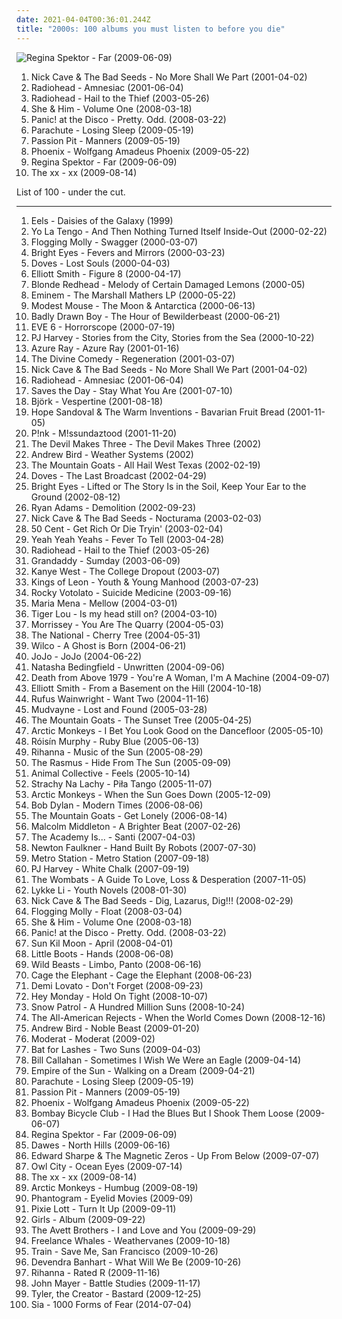 ```yaml
---
date: 2021-04-04T00:36:01.244Z
title: "2000s: 100 albums you must listen to before you die"
---
```

![Regina Spektor - Far (2009-06-09)](http://coverartarchive.org/release/8de3f2da-225f-49de-bb40-7a58e3bb0518/3715735677-500.jpg "Regina Spektor - Far (2009-06-09)")
<ol class="albums">
<li data-cover="http://coverartarchive.org/release/ccad03b6-c236-488f-9e9a-271449f88bdf/16938333495-500.jpg" data-tags="rock, alternative rock, 2000s, mute records" role="button">Nick Cave & The Bad Seeds - No More Shall We Part (2001-04-02)</li>
<li data-cover="http://coverartarchive.org/release/d3f9b159-8eeb-4820-a258-19cc1ebfc770/7629533443-500.jpg" data-tags="alternative, electronic, experimental" role="button">Radiohead - Amnesiac (2001-06-04)</li>
<li data-cover="http://coverartarchive.org/release/60f36c0c-cdcc-34e5-a055-bc3c1843140d/6496042557-500.jpg" data-tags="alternative rock, alternative, 2003" role="button">Radiohead - Hail to the Thief (2003-05-26)</li>
<li data-cover="http://coverartarchive.org/release/ee79e860-68e7-46ad-bebb-8a003a1dc7a4/4804280407-500.jpg" data-tags="indie" role="button">She & Him - Volume One (2008-03-18)</li>
<li data-cover="http://coverartarchive.org/release/90efb495-16f8-4b8d-acc0-ee90c5d17784/6204027712-500.jpg" data-tags="alternative" role="button">Panic! at the Disco - Pretty. Odd. (2008-03-22)</li>
<li data-cover="https://img.discogs.com/-4k6yj9peG2QjouTMx-c71e6M7Y=/fit-in/600x593/filters:strip_icc():format(jpeg):mode_rgb():quality(90)/discogs-images/R-2001620-1454964915-3476.jpeg.jpg" data-tags="pop, rock, alternative, alternative rock, piano rock, 00s, 2000s, album, purchased 09, discoverockult, american popular music, purchased 10" role="button">Parachute - Losing Sleep (2009-05-19)</li>
<li data-cover="http://coverartarchive.org/release/830e2a21-1e76-40ad-a4a5-9a1b12d656ff/11102770324-500.jpg" data-tags="electronic, indie pop, indie" role="button">Passion Pit - Manners (2009-05-19)</li>
<li data-cover="http://coverartarchive.org/release/9f80e404-9436-307a-a369-e93a2fdd6751/10952356282-500.jpg" data-tags="indie rock" role="button">Phoenix - Wolfgang Amadeus Phoenix (2009-05-22)</li>
<li data-cover="http://coverartarchive.org/release/8de3f2da-225f-49de-bb40-7a58e3bb0518/3715735677-500.jpg" data-tags="pop, piano, anti-folk, indie, alternative, indie pop, indie rock, 00s" role="button">Regina Spektor - Far (2009-06-09)</li>
<li data-cover="http://coverartarchive.org/release/2d9f9aac-1884-3939-a3b7-01437151e495/7167631451-500.jpg" data-tags="indie" role="button">The xx - xx (2009-08-14)</li>
</ol>
List of 100 - under the cut.
<!-- more -->

_________________

<ol class="albums">
<li data-cover="http://coverartarchive.org/release/5c3af090-ff7d-3fb0-a786-f3afbc3f3a9e/12007358451-500.jpg" data-tags="indie" role="button">
Eels - Daisies of the Galaxy (1999)
</li>
<li data-cover="http://coverartarchive.org/release/34c51172-d643-4cc7-81ac-cd06817aadbf/15059787553-500.jpg" data-tags="indie rock, mellow" role="button">
Yo La Tengo - And Then Nothing Turned Itself Inside-Out (2000-02-22)
</li>
<li data-cover="http://coverartarchive.org/release/9c27a860-f4f1-323f-9722-f3afd2114e4a/4773484086-500.jpg" data-tags="irish, punk" role="button">
Flogging Molly - Swagger (2000-03-07)
</li>
<li data-cover="http://coverartarchive.org/release/64c2b3d0-f2ff-4e2f-9dad-4c926bb00a10/26393498490-500.jpg" data-tags="indie, folk" role="button">
Bright Eyes - Fevers and Mirrors (2000-03-23)
</li>
<li data-cover="http://coverartarchive.org/release/81776221-c3ae-4662-8f2f-7a239cbb24af/27974433834-500.jpg" data-tags="indie rock, britpop" role="button">
Doves - Lost Souls (2000-04-03)
</li>
<li data-cover="http://coverartarchive.org/release/8bc521b4-57af-4b4c-88a1-ad214c9c6516/9560550155-500.jpg" data-tags="singer-songwriter, indie" role="button">
Elliott Smith - Figure 8 (2000-04-17)
</li>
<li data-cover="https://img.discogs.com/r2SQuPuMEuoDJ-tZDZBbc0UuB_8=/fit-in/600x600/filters:strip_icc():format(jpeg):mode_rgb():quality(90)/discogs-images/R-467570-1225318253.jpeg.jpg" data-tags="indie, indie rock, alternative, blonde redhead" role="button">
Blonde Redhead - Melody of Certain Damaged Lemons (2000-05)
</li>
<li data-cover="http://coverartarchive.org/release/51544aed-52a1-42b9-aff0-9237ac3dd564/6693458596-500.jpg" data-tags="rap" role="button">
Eminem - The Marshall Mathers LP (2000-05-22)
</li>
<li data-cover="https://via.placeholder.com/450" data-tags="indie rock" role="button">
Modest Mouse - The Moon & Antarctica (2000-06-13)
</li>
<li data-cover="http://coverartarchive.org/release/add3661e-ae37-3d89-92fb-880e1979082e/7792901378-500.jpg" data-tags="indie, singer-songwriter, 00s" role="button">
Badly Drawn Boy - The Hour of Bewilderbeast (2000-06-21)
</li>
<li data-cover="http://coverartarchive.org/release/beeea995-94fb-408d-aa46-c0607bf93420/25464193273-500.jpg" data-tags="rock" role="button">
EVE 6 - Horrorscope (2000-07-19)
</li>
<li data-cover="http://coverartarchive.org/release/64f0edbd-fcd5-46bc-9437-8f29f412c0c5/15755637501-500.jpg" data-tags="alternative rock, rock" role="button">
PJ Harvey - Stories from the City, Stories from the Sea (2000-10-22)
</li>
<li data-cover="http://coverartarchive.org/release/e02ccb17-e073-4439-a38c-a5008e1bcead/22576180833-500.jpg" data-tags="female vocalists, 00s" role="button">
Azure Ray - Azure Ray (2001-01-16)
</li>
<li data-cover="https://img.discogs.com/TibqSK91e7gYQw00im6DZz27GAY=/fit-in/462x464/filters:strip_icc():format(jpeg):mode_rgb():quality(90)/discogs-images/R-3063816-1314022205.jpeg.jpg" data-tags="chamber pop, melancholy, 00s, sensual, 2000s, divine comedy" role="button">
The Divine Comedy - Regeneration (2001-03-07)
</li>
<li data-cover="http://coverartarchive.org/release/ccad03b6-c236-488f-9e9a-271449f88bdf/16938333495-500.jpg" data-tags="rock, alternative rock, 2000s, mute records" role="button">
Nick Cave & The Bad Seeds - No More Shall We Part (2001-04-02)
</li>
<li data-cover="http://coverartarchive.org/release/d3f9b159-8eeb-4820-a258-19cc1ebfc770/7629533443-500.jpg" data-tags="alternative, electronic, experimental" role="button">
Radiohead - Amnesiac (2001-06-04)
</li>
<li data-cover="https://via.placeholder.com/450" data-tags="emo" role="button">
Saves the Day - Stay What You Are (2001-07-10)
</li>
<li data-cover="http://coverartarchive.org/release/441e153d-6ce6-3a75-aa4e-65f63b88d14f/3487982154-500.jpg" data-tags="electronic" role="button">
Björk - Vespertine (2001-08-18)
</li>
<li data-cover="https://img.discogs.com/jc1EVi_PGkGAbW1ujR3qP9XriSY=/fit-in/600x600/filters:strip_icc():format(jpeg):mode_rgb():quality(90)/discogs-images/R-529468-1303244495.jpeg.jpg" data-tags="female vocalists, folk, dream pop" role="button">
Hope Sandoval & The Warm Inventions - Bavarian Fruit Bread (2001-11-05)
</li>
<li data-cover="http://coverartarchive.org/release/affb9073-3c21-3524-bc16-5497489ce059/1709609353-500.jpg" data-tags="pop" role="button">
P!nk - M!ssundaztood (2001-11-20)
</li>
<li data-cover="https://via.placeholder.com/450" data-tags="punk, folk, friends, fucking awesome, 2000s, accordion, washboard, 2002 albums, kattis hall of fame" role="button">
The Devil Makes Three - The Devil Makes Three (2002)
</li>
<li data-cover="https://img.discogs.com/N28YyM7Tyx-0frbV55UY-6NSMbU=/fit-in/600x600/filters:strip_icc():format(jpeg):mode_rgb():quality(90)/discogs-images/R-2010700-1437772790-9013.jpeg.jpg" data-tags="indie, plotters albums" role="button">
Andrew Bird - Weather Systems (2002)
</li>
<li data-cover="http://coverartarchive.org/release/c8595d76-b1f7-4dc1-badc-cf68720866be/7927192700-500.jpg" data-tags="indie, folk" role="button">
The Mountain Goats - All Hail West Texas (2002-02-19)
</li>
<li data-cover="http://coverartarchive.org/release/5e306f81-9a7c-3d3a-9393-43dd35440717/24893740190-500.jpg" data-tags="britpop, indie" role="button">
Doves - The Last Broadcast (2002-04-29)
</li>
<li data-cover="http://coverartarchive.org/release/befc806a-fcc5-45b3-8162-4886c0d28627/4724053186-500.jpg" data-tags="indie" role="button">
Bright Eyes - Lifted or The Story Is in the Soil, Keep Your Ear to the Ground (2002-08-12)
</li>
<li data-cover="http://coverartarchive.org/release/d15bdbc1-11ac-3c28-8619-c445ffbe390a/2986614652-500.jpg" data-tags="alt-country, 2000s" role="button">
Ryan Adams - Demolition (2002-09-23)
</li>
<li data-cover="https://img.discogs.com/oPTS4Ae_gZiEi0ypZn5sqk-PCWs=/fit-in/600x602/filters:strip_icc():format(jpeg):mode_rgb():quality(90)/discogs-images/R-8060108-1454362230-9018.jpeg.jpg" data-tags="2000s" role="button">
Nick Cave & The Bad Seeds - Nocturama (2003-02-03)
</li>
<li data-cover="https://img.discogs.com/QSpuO8XfUno9izLNExhNZAKiNeE=/fit-in/600x596/filters:strip_icc():format(jpeg):mode_rgb():quality(90)/discogs-images/R-9025483-1570463024-6780.png.jpg" data-tags="rap, hip-hop, 50 cent" role="button">
50 Cent - Get Rich Or Die Tryin' (2003-02-04)
</li>
<li data-cover="http://coverartarchive.org/release/ce74eeee-8e30-34db-addd-5ea135500e2e/5835206005-500.jpg" data-tags="indie rock, indie, rock" role="button">
Yeah Yeah Yeahs - Fever To Tell (2003-04-28)
</li>
<li data-cover="http://coverartarchive.org/release/60f36c0c-cdcc-34e5-a055-bc3c1843140d/6496042557-500.jpg" data-tags="alternative rock, alternative, 2003" role="button">
Radiohead - Hail to the Thief (2003-05-26)
</li>
<li data-cover="https://img.discogs.com/4JkXaES2nlX7XNNw2WbEEoHF7Qs=/fit-in/600x528/filters:strip_icc():format(jpeg):mode_rgb():quality(90)/discogs-images/R-480615-1393255122-8720.jpeg.jpg" data-tags="rock, indie, indie rock" role="button">
Grandaddy - Sumday (2003-06-09)
</li>
<li data-cover="http://coverartarchive.org/release/b0f5a6ab-ebad-43d7-b880-c5a6d6a3e79d/7595128597-500.jpg" data-tags="hip-hop, rap, hip hop" role="button">
Kanye West - The College Dropout (2003-07)
</li>
<li data-cover="http://coverartarchive.org/release/d5461436-2551-3baf-a11b-bd66b91b44c5/1671204614-500.jpg" data-tags="rock, alternative rock, indie rock" role="button">
Kings of Leon - Youth & Young Manhood (2003-07-23)
</li>
<li data-cover="https://img.discogs.com/rocCt9xhyN_gCBdRt8kT4jEY9Qw=/fit-in/600x597/filters:strip_icc():format(jpeg):mode_rgb():quality(90)/discogs-images/R-1595467-1553118596-1517.jpeg.jpg" data-tags="rock, folk, mellow, 2000s, cosmic american music, annymix, singing songwriters, m singer-songwriter, worn-out from overplay, pat78, misc2, steve radio, wont play" role="button">
Rocky Votolato - Suicide Medicine (2003-09-16)
</li>
<li data-cover="http://coverartarchive.org/release/52621b23-93b2-4e07-b807-e44e91472900/3989392425-500.jpg" data-tags="pop, norwegian, sweet, 2000s, favourite songs, maria mena" role="button">
Maria Mena - Mellow (2004-03-01)
</li>
<li data-cover="https://img.discogs.com/IS5V2qnm5VrH3GnH0l2LpIOWbY0=/fit-in/600x600/filters:strip_icc():format(jpeg):mode_rgb():quality(90)/discogs-images/R-620057-1139399009.jpeg.jpg" data-tags="indie, alternative, swedish, folk, singer-songwriter, svenskt, 2000s, hupin, singing songwriters, irack, d2004, tiger lou  ttttttttttttttttttttt, samipop" role="button">
Tiger Lou - Is my head still on? (2004-03-10)
</li>
<li data-cover="http://coverartarchive.org/release/6206d126-6938-3efd-b0a0-63877cd0a237/25696770339-500.jpg" data-tags="alternative, morrissey" role="button">
Morrissey - You Are The Quarry (2004-05-03)
</li>
<li data-cover="http://coverartarchive.org/release/04fd79dc-6e18-4982-9192-3edd0145c257/6603125173-500.jpg" data-tags="indie rock" role="button">
The National - Cherry Tree (2004-05-31)
</li>
<li data-cover="http://coverartarchive.org/release/9ad6f7a0-bd9e-4ca2-8b8a-5441dc51f34b/4530847957-500.jpg" data-tags="00s, indie, rock" role="button">
Wilco - A Ghost is Born (2004-06-21)
</li>
<li data-cover="http://coverartarchive.org/release/3b97be74-25cf-487a-9a55-905f8b61a222/27975675575-500.jpg" data-tags="pop" role="button">
JoJo - JoJo (2004-06-22)
</li>
<li data-cover="https://img.discogs.com/qkvDofuDAKamlVevQ6NpGVxtJCY=/fit-in/600x599/filters:strip_icc():format(jpeg):mode_rgb():quality(90)/discogs-images/R-567304-1132414198.jpeg.jpg" data-tags="pop" role="button">
Natasha Bedingfield - Unwritten (2004-09-06)
</li>
<li data-cover="https://via.placeholder.com/450" data-tags="2004, indie rock, dance punk, rock" role="button">
Death from Above 1979 - You're A Woman, I'm A Machine (2004-09-07)
</li>
<li data-cover="http://coverartarchive.org/release/f01097d5-8a73-3585-8c62-3831a3bd0db6/16096949332-500.jpg" data-tags="singer-songwriter, indie" role="button">
Elliott Smith - From a Basement on the Hill (2004-10-18)
</li>
<li data-cover="https://img.discogs.com/3waKR4XxTJ5AsOA8BWGWHiUUw9k=/fit-in/600x517/filters:strip_icc():format(jpeg):mode_rgb():quality(90)/discogs-images/R-11072812-1520800595-4024.jpeg.jpg" data-tags="indie, singer-songwriter" role="button">
Rufus Wainwright - Want Two (2004-11-16)
</li>
<li data-cover="http://coverartarchive.org/release/4862e45e-127d-423a-a4bf-95b79197c84a/10796070605-500.jpg" data-tags="nu metal, alternative metal" role="button">
Mudvayne - Lost and Found (2005-03-28)
</li>
<li data-cover="http://coverartarchive.org/release/da425314-ecc7-4db3-a296-90942f172b18/28511522132-500.jpg" data-tags="indie" role="button">
The Mountain Goats - The Sunset Tree (2005-04-25)
</li>
<li data-cover="http://coverartarchive.org/release/7abad537-2974-3d4f-9b62-e5e5f03cd1a1/7544348813-500.jpg" data-tags="indie, rock, british, indie rock" role="button">
Arctic Monkeys - I Bet You Look Good on the Dancefloor (2005-05-10)
</li>
<li data-cover="http://coverartarchive.org/release/e15f6dce-4764-455e-a055-2845c21c3eee/8899000027-500.jpg" data-tags="future jazz, electronic, female vocalists, avant pop" role="button">
Róisín Murphy - Ruby Blue (2005-06-13)
</li>
<li data-cover="http://coverartarchive.org/release/305cbd20-78ee-4e61-bfea-a99657790648/8884293748-500.jpg" data-tags="rnb, rihanna, reggae, dancehall" role="button">
Rihanna - Music of the Sun (2005-08-29)
</li>
<li data-cover="https://via.placeholder.com/450" data-tags="rock, alternative rock, alternative, finnish" role="button">
The Rasmus - Hide From The Sun (2005-09-09)
</li>
<li data-cover="http://coverartarchive.org/release/f5d8fc0b-f20d-3e74-85ae-b9e124bf8d25/20324224572-500.jpg" data-tags="experimental, indie" role="button">
Animal Collective - Feels (2005-10-14)
</li>
<li data-cover="http://coverartarchive.org/release/69e91eee-2bfb-4e7a-aba1-13c564194713/4185547054-500.jpg" data-tags="alternative rock" role="button">
Strachy Na Lachy - Piła Tango (2005-11-07)
</li>
<li data-cover="https://img.discogs.com/0gHuTNiSB86CcDPGzwcxwNgElYo=/fit-in/600x541/filters:strip_icc():format(jpeg):mode_rgb():quality(90)/discogs-images/R-612218-1342467380-7833.jpeg.jpg" data-tags="indie, indie rock" role="button">
Arctic Monkeys - When the Sun Goes Down (2005-12-09)
</li>
<li data-cover="https://img.discogs.com/zKtpSUejGSYEaBWFZATDh5XAajw=/fit-in/600x600/filters:strip_icc():format(jpeg):mode_rgb():quality(90)/discogs-images/R-3941176-1615957230-4917.jpeg.jpg" data-tags="folk, singer-songwriter, folk rock, rock, 00s" role="button">
Bob Dylan - Modern Times (2006-08-06)
</li>
<li data-cover="https://via.placeholder.com/450" data-tags="indie, folk, singer-songwriter, folk rock" role="button">
The Mountain Goats - Get Lonely (2006-08-14)
</li>
<li data-cover="http://coverartarchive.org/release/9a4c61ca-5da2-4496-8d61-8760e46d3e25/13202971411-500.jpg" data-tags="indie, scottish, up, scotland, 2000s, the truth, depressingly beautiful, magic 108, jaarlijstje 2007, worn-out from overplay, ailenrocsmostlovedalbums" role="button">
Malcolm Middleton - A Brighter Beat (2007-02-26)
</li>
<li data-cover="https://img.discogs.com/m5jmkIZjnXJT3UiUlppFR-MLl1w=/fit-in/240x240/filters:strip_icc():format(jpeg):mode_rgb():quality(90)/discogs-images/R-1507483-1224860210.jpeg.jpg" data-tags="pop punk, alternative rock, emo" role="button">
The Academy Is... - Santi (2007-04-03)
</li>
<li data-cover="http://coverartarchive.org/release/eb09be91-a6c4-44f0-80a9-196c6a3372d8/21084805447-500.jpg" data-tags="british, uk, somgwriters" role="button">
Newton Faulkner - Hand Built By Robots (2007-07-30)
</li>
<li data-cover="http://coverartarchive.org/release/7e12a9c9-7397-4cfd-a515-5fa0fb0bc7d5/7170999378-500.jpg" data-tags="alternative, dance, electronic alternative, california in the summer" role="button">
Metro Station - Metro Station (2007-09-18)
</li>
<li data-cover="http://coverartarchive.org/release/68a8b3b5-b256-4917-8ba0-b74e79bedb44/27171303470-500.jpg" data-tags="piano, alternative" role="button">
PJ Harvey - White Chalk (2007-09-19)
</li>
<li data-cover="http://coverartarchive.org/release/5f214af9-7c6d-43b5-bb61-fd78ccffd805/9294779686-500.jpg" data-tags="indie rock, post-punk" role="button">
The Wombats - A Guide To Love, Loss & Desperation (2007-11-05)
</li>
<li data-cover="http://coverartarchive.org/release/b1bdb840-cda8-3506-9773-90418c275e5d/20132331254-500.jpg" data-tags="swedish, indie pop, female vocalists" role="button">
Lykke Li - Youth Novels (2008-01-30)
</li>
<li data-cover="https://via.placeholder.com/450" data-tags="post-punk" role="button">
Nick Cave & The Bad Seeds - Dig, Lazarus, Dig!!! (2008-02-29)
</li>
<li data-cover="http://coverartarchive.org/release/ae1f97da-1522-4ace-992f-88008512ab40/12579906990-500.jpg" data-tags="flogging molly - float" role="button">
Flogging Molly - Float (2008-03-04)
</li>
<li data-cover="http://coverartarchive.org/release/ee79e860-68e7-46ad-bebb-8a003a1dc7a4/4804280407-500.jpg" data-tags="indie" role="button">
She & Him - Volume One (2008-03-18)
</li>
<li data-cover="http://coverartarchive.org/release/90efb495-16f8-4b8d-acc0-ee90c5d17784/6204027712-500.jpg" data-tags="alternative" role="button">
Panic! at the Disco - Pretty. Odd. (2008-03-22)
</li>
<li data-cover="http://coverartarchive.org/release/5ef112fd-8b07-4808-9877-b38651c52e86/22944250872-500.jpg" data-tags="folk" role="button">
Sun Kil Moon - April (2008-04-01)
</li>
<li data-cover="https://img.discogs.com/toDQBN655WEt--WaLnCS0E5eWaU=/fit-in/600x599/filters:strip_icc():format(jpeg):mode_rgb():quality(90)/discogs-images/R-1760921-1515845507-8192.jpeg.jpg" data-tags="electronic, electropop, synthpop, dance" role="button">
Little Boots - Hands (2008-06-08)
</li>
<li data-cover="https://via.placeholder.com/450" data-tags="post-punk, 2000s, domino, yyy, bobjebus16 owns this, they ruin my life" role="button">
Wild Beasts - Limbo, Panto (2008-06-16)
</li>
<li data-cover="https://img.discogs.com/SyB2V5tRP58VnZy7Jv88JpwbCpQ=/fit-in/600x536/filters:strip_icc():format(jpeg):mode_rgb():quality(90)/discogs-images/R-3677269-1583376530-7454.jpeg.jpg" data-tags="indie rock" role="button">
Cage the Elephant - Cage the Elephant (2008-06-23)
</li>
<li data-cover="http://coverartarchive.org/release/82f35278-fef9-4543-919f-838dd8b5ab35/14358628966-500.jpg" data-tags="pop rock, pop, demi lovato" role="button">
Demi Lovato - Don't Forget (2008-09-23)
</li>
<li data-cover="http://coverartarchive.org/release/eb62259a-db3c-4b42-81de-55aebc7934a8/17601500085-500.jpg" data-tags="powerpop, pop punk" role="button">
Hey Monday - Hold On Tight (2008-10-07)
</li>
<li data-cover="https://via.placeholder.com/450" data-tags="rock" role="button">
Snow Patrol - A Hundred Million Suns (2008-10-24)
</li>
<li data-cover="https://img.discogs.com/f7U71TW78iTsAmU3YTnnZEbZOag=/fit-in/300x300/filters:strip_icc():format(jpeg):mode_rgb():quality(90)/discogs-images/R-3318367-1325538474.jpeg.jpg" data-tags="alternative rock, pop punk" role="button">
The All-American Rejects - When the World Comes Down (2008-12-16)
</li>
<li data-cover="http://coverartarchive.org/release/c375731f-f692-46e8-bef2-227c4bd1b346/2094797722-500.jpg" data-tags="indie" role="button">
Andrew Bird - Noble Beast (2009-01-20)
</li>
<li data-cover="http://coverartarchive.org/release/e74b4ee5-8c1e-44fd-89ca-e680dd568711/1655559415-500.jpg" data-tags="techno, idm" role="button">
Moderat - Moderat (2009-02)
</li>
<li data-cover="http://coverartarchive.org/release/1589c9ec-b9d8-30e6-8f0c-57dd7c52ec35/8202001315-500.jpg" data-tags="alternative, atmospheric" role="button">
Bat for Lashes - Two Suns (2009-04-03)
</li>
<li data-cover="http://coverartarchive.org/release/f5e83da8-678d-4d54-b3ae-c2e051167a4c/9233011263-500.jpg" data-tags="essential" role="button">
Bill Callahan - Sometimes I Wish We Were an Eagle (2009-04-14)
</li>
<li data-cover="http://coverartarchive.org/release/f1fc4c16-65a8-4c3e-a249-23ef46c41918/5300813420-500.jpg" data-tags="electronic" role="button">
Empire of the Sun - Walking on a Dream (2009-04-21)
</li>
<li data-cover="https://img.discogs.com/-4k6yj9peG2QjouTMx-c71e6M7Y=/fit-in/600x593/filters:strip_icc():format(jpeg):mode_rgb():quality(90)/discogs-images/R-2001620-1454964915-3476.jpeg.jpg" data-tags="pop, rock, alternative, alternative rock, piano rock, 00s, 2000s, album, purchased 09, discoverockult, american popular music, purchased 10" role="button">
Parachute - Losing Sleep (2009-05-19)
</li>
<li data-cover="http://coverartarchive.org/release/830e2a21-1e76-40ad-a4a5-9a1b12d656ff/11102770324-500.jpg" data-tags="electronic, indie pop, indie" role="button">
Passion Pit - Manners (2009-05-19)
</li>
<li data-cover="http://coverartarchive.org/release/9f80e404-9436-307a-a369-e93a2fdd6751/10952356282-500.jpg" data-tags="indie rock" role="button">
Phoenix - Wolfgang Amadeus Phoenix (2009-05-22)
</li>
<li data-cover="http://coverartarchive.org/release/3c9d3437-baca-4b25-bf39-ea906977bb2a/15787070039-500.jpg" data-tags="indie rock, indie" role="button">
Bombay Bicycle Club - I Had the Blues But I Shook Them Loose (2009-06-07)
</li>
<li data-cover="http://coverartarchive.org/release/8de3f2da-225f-49de-bb40-7a58e3bb0518/3715735677-500.jpg" data-tags="pop, piano, anti-folk, indie, alternative, indie pop, indie rock, 00s" role="button">
Regina Spektor - Far (2009-06-09)
</li>
<li data-cover="https://img.discogs.com/bWe6E11wY-XQqkfJK_E_IwaBQy0=/fit-in/500x500/filters:strip_icc():format(jpeg):mode_rgb():quality(90)/discogs-images/R-9774512-1486146509-8533.jpeg.jpg" data-tags="americana" role="button">
Dawes - North Hills (2009-06-16)
</li>
<li data-cover="http://coverartarchive.org/release/9ad8860f-6b97-49c8-a631-811ef3c4b5a7/10428820326-500.jpg" data-tags="folk" role="button">
Edward Sharpe & The Magnetic Zeros - Up From Below (2009-07-07)
</li>
<li data-cover="http://coverartarchive.org/release/929090e7-d6dd-4b21-9614-01340e98507a/2100348160-500.jpg" data-tags="electronic, owl city" role="button">
Owl City - Ocean Eyes (2009-07-14)
</li>
<li data-cover="http://coverartarchive.org/release/2d9f9aac-1884-3939-a3b7-01437151e495/7167631451-500.jpg" data-tags="indie" role="button">
The xx - xx (2009-08-14)
</li>
<li data-cover="http://coverartarchive.org/release/0b1b5da2-82ca-3593-8271-f1236a732613/15846225993-500.jpg" data-tags="psychedelic rock, indie rock" role="button">
Arctic Monkeys - Humbug (2009-08-19)
</li>
<li data-cover="http://coverartarchive.org/release/d72bf4d7-3bea-38b5-87df-9ef01eb3b14a/5920957048-500.jpg" data-tags="trip-hop, indie pop, indietronica" role="button">
Phantogram - Eyelid Movies (2009-09)
</li>
<li data-cover="http://coverartarchive.org/release/1100bec9-0701-4ae2-909d-c30bef07752c/2100080149-500.jpg" data-tags="pop" role="button">
Pixie Lott - Turn It Up (2009-09-11)
</li>
<li data-cover="http://coverartarchive.org/release/456df949-af50-4eaa-9249-dcf608fec488/2362768859-500.jpg" data-tags="indie" role="button">
Girls - Album (2009-09-22)
</li>
<li data-cover="http://coverartarchive.org/release/edfa2198-2521-4c00-95e9-b8385f189aec/15829365088-500.jpg" data-tags="alt-country, folk rock" role="button">
The Avett Brothers - I and Love and You (2009-09-29)
</li>
<li data-cover="https://img.discogs.com/4hqBDlYE_vgyn7oiCempQR8n0b4=/fit-in/600x600/filters:strip_icc():format(jpeg):mode_rgb():quality(90)/discogs-images/R-2196387-1269212249.jpeg.jpg" data-tags="indie, i n d i e" role="button">
Freelance Whales - Weathervanes (2009-10-18)
</li>
<li data-cover="https://via.placeholder.com/450" data-tags="rock" role="button">
Train - Save Me, San Francisco (2009-10-26)
</li>
<li data-cover="http://coverartarchive.org/release/de40b4a2-15d6-401b-a3e8-59086b158949/3149192071-500.jpg" data-tags="folk" role="button">
Devendra Banhart - What Will We Be (2009-10-26)
</li>
<li data-cover="http://coverartarchive.org/release/27ea1a49-0929-4825-ad25-37ddbfc84932/11237324435-500.jpg" data-tags="pop, rihanna" role="button">
Rihanna - Rated R (2009-11-16)
</li>
<li data-cover="https://img.discogs.com/cWw7xadx3QlRinvl0Dc48dVMcJU=/fit-in/225x225/filters:strip_icc():format(jpeg):mode_rgb():quality(90)/discogs-images/R-9096731-1474718495-9289.jpeg.jpg" data-tags="pop" role="button">
John Mayer - Battle Studies (2009-11-17)
</li>
<li data-cover="http://coverartarchive.org/release/f92d68fa-db21-4938-b72d-bfe05256e13f/1674767529-500.jpg" data-tags="rap, horrorcore" role="button">
Tyler, the Creator - Bastard (2009-12-25)
</li>
<li data-cover="http://coverartarchive.org/release/e6d7ebd8-9de1-4e94-b390-3975e603a66d/7724907354-500.jpg" data-tags="pop" role="button">
Sia - 1000 Forms of Fear (2014-07-04)
</li>
</ol>